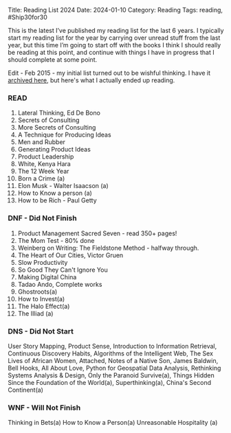 Title: Reading List 2024
Date: 2024-01-10
Category: Reading
Tags: reading, #Ship30for30

This is the latest I’ve published my reading list for the last 6 years. I typically start my reading list for the year by carrying over unread stuff from the last year, but this time I’m going to start off with the books I think I should really be reading at this point, and continue with things I have in progress that I should complete at some point.

Edit - Feb 2015 - my initial list turned out to be wishful thinking. I have it [archived here](https://chunnodu.com/wishful-reading-list-2024.html), but here's what I actually ended up reading.

### READ

1. Lateral Thinking, Ed De Bono
2. Secrets of Consulting
3. More Secrets of Consulting
4. A Technique for Producing Ideas
5. Men and Rubber
6. Generating Product Ideas
7. Product Leadership
8. White, Kenya Hara
9. The 12 Week Year 
10. Born a Crime (a)
11. Elon Musk - Walter Isaacson (a)
12. How to Know a person (a)
13. How to be Rich - Paul Getty


### DNF - Did Not Finish

1. Product Management Sacred Seven - read 350+ pages!
2. The Mom Test - 80% done
3. Weinberg on Writing: The Fieldstone Method - halfway through.
4. The Heart of Our Cities, Victor Gruen
5. Slow Productivity
6. So Good They Can't Ignore You
7. Making Digital China
8. Tadao Ando, Complete works
9. Ghostroots(a)
10. How to Invest(a)
11. The Halo Effect(a)
12. The Illiad (a)

### DNS - Did Not Start

User Story Mapping,
Product Sense,
Introduction to Information Retrieval,
Continuous Discovery Habits,
Algorithms of the Intelligent Web,
The Sex Lives of African Women,
Attached,
Notes of a Native Son, James Baldwin,
Bell Hooks, All About Love,
Python for Geospatial Data Analysis,
Rethinking Systems Analysis & Design,
Only the Paranoid Survive(a),
Things Hidden Since the Foundation of the World(a),
Superthinking(a),
China's Second Continent(a)



### WNF - Will Not Finish

Thinking in Bets(a)
How to Know a Person(a)
Unreasonable Hospitality (a)